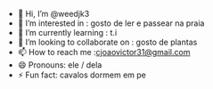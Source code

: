 - 👋 Hi, I’m @weedjk3
- 👀 I’m interested in : gosto de ler e passear na praia 
- 🌱 I’m currently learning : t.i
- 💞️ I’m looking to collaborate on : gosto de plantas 
- 📫 How to reach me :cjoaovictor31@gmail.com
- 😄 Pronouns: ele / dela 
- ⚡ Fun fact: cavalos dormem em pe 

<!---
weedjk3/weedjk3 is a ✨ special ✨ repository because its `README.md` (this file) appears on your GitHub profile.
You can click the Preview link to take a look at your changes.
--->
